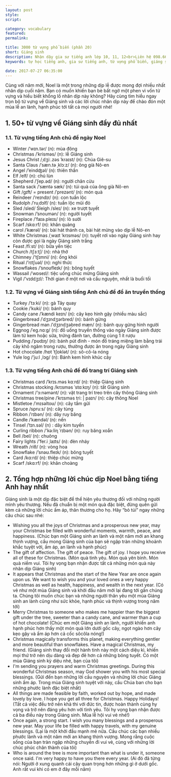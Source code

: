 ```yaml
---
layout: post
style:
script:

category: vocabulary
featured:
permalink:

title: 3000 từ vựng phổ biến (phần 20)
short: Giáng sinh
description: Nhận dậy gia sư tiếng anh lớp 10, 11, 12<br>Liên hệ 098.66.77.99.3<br>Anh Thịnh
keywords: tự học tiếng anh, gia sư tiếng anh, từ vựng phổ biến, giáng sinh, vocabulary, christmas

date: 2017-07-27 06:35:00
---
```


Cùng với năm mới, Noel là một trong những dịp lễ được mong đợi nhiều nhất nhân dịp cuối năm. Bạn có muốn khiến bạn bè bất ngờ một phen vì vốn từ vựng và hiểu biết khổng lồ nhân dịp này không? Hãy cùng tìm hiểu ngay trọn bộ từ vựng về Giáng sinh và các lời chúc nhân dịp này để chào đón một mùa lễ an lành, hạnh phúc tới tất cả mọi người nhé!

## 1. 50+ từ vựng về Giáng sinh đầy đủ nhất

### 1.1. Từ vựng tiếng Anh chủ đề ngày Noel

- Winter /ˈwɪn.tər/ (n): mùa đông
- Christmas /ˈkrisməs/ (n): lễ Giáng sinh
- Jesus Christ  /ˌdʒiː.zəs ˈkraɪst/ (n): Chúa Giê-su
- Santa Claus /ˈsæn.tə ˌklɔːz/ (n): ông già Nô-en
- Angel /’eindʤəl/ (n): thiên thần
- Elf /elf/ (n): chú lùn
- Shepherd  /ˈʃep.əd/ (n): người chăn cừu
- Santa sack /ˈsæntə sæk/ (n): túi quà của ông già Nô-en
- Gift /ɡɪft/ = present /ˈprezənt/ (n): món quà 
- Reindeer /ˈreɪndɪr/ (n): con tuần lộc
- Rudolph /ˈruˌdɔlf/ (n): tuần lộc mũi đỏ
- Sled /sled/ Sleigh /sleɪ/ (n): xe trượt tuyết
- Snowman /’snoumən/ (n): người tuyết
- Fireplace /’faɪə.pleɪs/ (n): lò sưởi
- Scarf /skɑ:rf/ (n): khăn quàng
- carol /ˈkærəl/ (n): bài hát thánh ca, bài hát mừng vào dịp lễ Nô-en
- White Christmas /ˌwaɪt ˈkrɪsməs/ (n): tuyết rơi vào ngày Giáng sinh hay còn được gọi là ngày Giáng sinh trắng
- Feast /fiːst/ (n): bữa yến tiệc
- Church /tʃɜːtʃ/ (n): nhà thờ
- Chimney /’tʃɪmni/ (n): ống khói
- Ritual /’rɪtʃuəl/ (n): nghi thức
- Snowflakes /’snoʊfleɪk/ (n): bông tuyết
- Wassail /ˈwɒseɪl/: tiệc uống chúc mừng Giáng sinh
- Vigil /’vɪddʒɪl/: Thời gian ở một nơi và cầu nguyện, nhất là buổi tối

### 1.2. Từ vựng về Giáng sinh tiếng Anh chủ đề đồ ăn truyền thống 

- Turkey /ˈtɜːki/ (n): gà Tây quay
- Cookie /ˈkʊki/ (n): bánh quy
- Candy cane /ˈkændi keɪn/ (n): cây kẹo hình gậy (nhiều màu sắc)
- Gingerbread /ˈdʒɪndʒərbred/ (n): bánh gừng
- Gingerbread man /ˈdʒɪndʒəbred mæn/ (n): bánh quy gừng hình người
- Eggnog /ˈeɡ.nɑːɡ/ (n): đồ uống truyền thống vào ngày Giáng sinh được làm từ kem hoặc sữa, trứng đánh tan, đường cùng 1 ít rượu
- Pudding /ˈpʊdɪŋ/ (n): bánh pút đinh - món đồ tráng miệng làm bằng trái cây khô ngâm trong rượu, thường được ăn trong ngày Giáng sinh
- Hot chocolate /hɒt ˈtʃɒklət/ (n): sô-cô-la nóng
- Yule log /’ju:l ,lɔg/ (n): Bánh kem hình khúc cây

### 1.3. Từ vựng tiếng Anh chủ đề đồ trang trí Giáng sinh

- Christmas card /ˈkrɪs.məs kɑːrd/ (n): thiệp Giáng sinh
- Christmas stocking /krɪsməs ˈstɑːkɪŋ/ (n): tất Giáng sinh 
- Ornament /’ɔ:nəmənt/ (n): vật trang trí treo trên cây thông Giáng sinh
- Christmas tree/pine /ˈkrɪsməs tri: | paɪn/ (n): cây thông Noel
- Mistletoe /ˈmɪsəltoʊ/ (n): cây tầm gửi
- Spruce /spruːs/ (n): cây tùng
- Ribbon /ˈrɪbən/ (n): dây ruy băng
- Candle /ˈkændəl/ (n): nến
- Tinsel /ˈtɪn.səl/ (n) : dây kim tuyến
- Curling ribbon /'kə:liɳ ˈrɪbən/ (n): ruy băng xoắn
- Bell /bel/ (n): chuông
- Fairy lights /’fer.i ˌlaɪts/ (n): đèn nháy
- Wreath /riθ/ (n): vòng hoa
- Snowflake /’snəʊ.fleɪk/ (n): bông tuyết
- Card /kɑ:rd/ (n): thiệp chúc mừng
- Scarf /skɑ:rf/ (n): khăn choàng

## 2. Tổng hợp những lời chúc dịp Noel bằng tiếng Anh hay nhất

Giáng sinh là một dịp đặc biệt để thể hiện yêu thương đối với những người mình yêu thương. Nếu đã chuẩn bị một món quà đặc biệt, đừng quên gửi kèm cả những lời chúc ấm áp, thân thương cho họ. Hãy “bỏ túi” ngay những câu chúc sau nhé:

- Wishing you all the joys of Christmas and a prosperous new year, may your Christmas be filled with wonderful moments, warmth, peace, and happiness. (Chúc bạn một Giáng sinh an lành và một năm mới an khang thịnh vượng, cầu mong Giáng sinh của bạn sẽ ngập tràn những khoảnh khắc tuyệt vời, ấm áp, an lành và hạnh phúc)
- The gift of affection. The gift of peace. The gift of joy. I hope you receive all of these for Christmas. (Món quà tình yêu. Món quà yên bình. Món quà niềm vui. Tôi hy vọng bạn nhận được tất cả những món quà này nhân dịp Giáng sinh)
- It appears that Christmas and the start of the New Year are once again upon us. We want to wish you and your loved ones a very happy Christmas as well as health, happiness, and wealth in the next year. (Có vẻ như một mùa Giáng sinh và khởi đầu năm mới lại đang tới gần chúng ta. Chúng tôi muốn chúc bạn và những người thân yêu một mùa Giáng sinh an lành cũng như sức khỏe, hạnh phúc và thịnh vượng trong năm tới)
- Merry Christmas to someone who makes me happier than the biggest gift under the tree, sweeter than a candy cane, and warmer than a cup of hot chocolate! (Chúc em một Giáng sinh an lành, người khiến anh hạnh phúc hơn thấy một món quà lớn dưới gốc cây, ngọt ngào hơn cây kẹo gậy và ấm áp hơn cả cốc sôcôla nóng!)
- Christmas magically transforms this planet, making everything gentler and more beautiful than snowflakes. Have a magical Christmas, my friend. (Giáng sinh thay đổi một hành tinh này một cách diệu kì, khiến mọi thứ trở nên dịu dàng và đẹp đẽ hơn cả những bông tuyết. Có một mùa Giáng sinh kỳ diệu nhé, bạn của tôi)
- I'm sending you prayers and warm Christmas greetings. During this wonderful Christmas season, may God shower you with his most special blessings. (Gửi đến bạn những lời cầu nguyện và những lời chúc Giáng sinh ấm áp. Trong mùa Giáng sinh tuyệt vời này, cầu Chúa ban cho bạn những phước lành đặc biệt nhất)
- All things are made feasible by faith, worked out by hope, and made lovely by love. I hope you get all three for Christmas. Happy Holidays! (Tất cả việc đều trở nên khả thi với đức tin, được hoàn thành cùng hy vọng và trở nên đáng yêu hơn với tình yêu. Tôi hy vọng bạn nhận được cả ba điều này trong Giáng sinh. Mùa lễ hội vui vẻ nhé!)
- Once again, a strong start. I wish you many blessings and a prosperous new year. May your life be filled with happy travels, with my genuine blessings. (Lại là một khởi đầu mạnh mẽ nữa. Cầu chúc các bạn nhiều phước lành và một năm mới an khang thịnh vượng. Mong rằng cuộc sống của bạn tràn ngập những chuyến đi vui vẻ, cùng với những lời chúc phúc chân thành của tôi)
- Who is around the tree is more important than what is under it, someone once said. I'm very happy to have you there every year. (Ai đó đã từng nói: Người ở xung quanh cái cây quan trọng hơn những gì ở dưới gốc. Anh rất vui khi có em ở đây mỗi năm)
